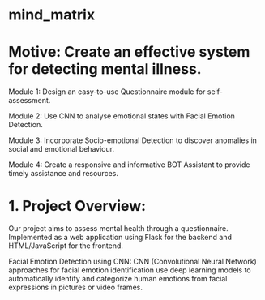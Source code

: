 # mind_matrix

# Motive: Create an effective system for detecting mental illness.

Module 1: Design an easy-to-use Questionnaire module for self-assessment.


Module 2: Use CNN to analyse emotional states with Facial Emotion Detection. 


Module 3: Incorporate Socio-emotional Detection to discover anomalies in social and emotional behaviour.


Module 4: Create a responsive and informative BOT Assistant to provide timely assistance and resources.


# 1. Project Overview:

Our project aims to assess mental health through a questionnaire.
Implemented as a web application using Flask for the backend and HTML/JavaScript for the frontend.

Facial Emotion Detection using CNN:
CNN (Convolutional Neural Network) approaches for facial emotion identification use deep learning
models to automatically identify and categorize human emotions from facial expressions in pictures or video
frames.
